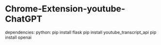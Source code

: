 # Chrome-Extension-youtube-ChatGPT

dependencies:
python:
pip install flask
pip install youtube_transcript_api
pip install openai
